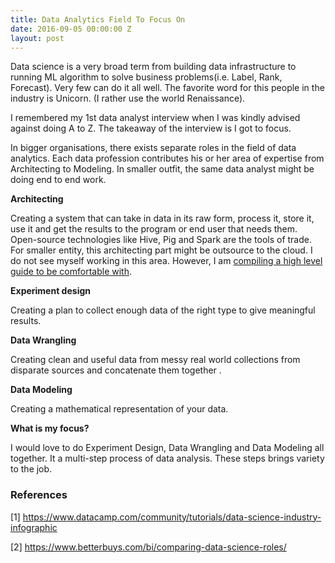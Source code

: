 ```yaml
---
title: Data Analytics Field To Focus On
date: 2016-09-05 00:00:00 Z
layout: post
---
```


Data science is a very broad term from building data infrastructure to running ML algorithm to solve business problems(i.e. Label, Rank, Forecast). Very few can do it all well. The favorite word for this people in the industry is Unicorn. (I rather use the world Renaissance).  

I remembered my 1st data analyst interview when I was kindly advised against doing A to Z. The takeaway of the interview is I got to focus.

In bigger organisations, there exists separate roles in the field of data analytics. Each data profession contributes his or her area of expertise from Architecting to Modeling. In smaller outfit, the same data analyst might be doing end to end work.

**Architecting**

Creating a system that can take in data in its raw form, process it, store it, use it and get the results to the program or end user that needs them. Open-source technologies like Hive, Pig and Spark are the tools of trade.  For smaller entity, this architecting part might be outsource to the cloud. I do not see myself working in this area. However, I am [compiling a high level guide to be comfortable with](https://gist.github.com/mryap/a76c9f4cc3e9c5569ee4473bc0ae6f28).

**Experiment design**

Creating a plan to collect enough data of the right type to give meaningful results.

**Data Wrangling**

Creating clean and useful data from messy real world collections from disparate sources and concatenate them together .

**Data Modeling**

Creating a mathematical representation of your data.

**What is my focus?**

I would love to do Experiment Design, Data Wrangling and Data Modeling all together. It a multi-step process of data analysis. These steps brings variety to the job.

### References

[1] https://www.datacamp.com/community/tutorials/data-science-industry-infographic

[2] https://www.betterbuys.com/bi/comparing-data-science-roles/
